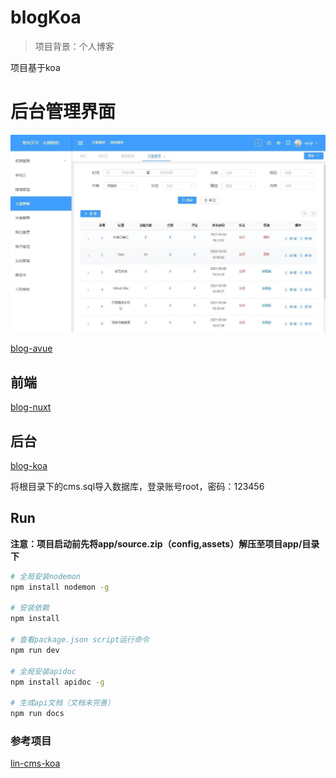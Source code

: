 # blogKoa
>项目背景：个人博客

项目基于koa

# 后台管理界面
![](public/1.jpg)

[blog-avue](https://github.com/renserve/blog-avue)

## 前端
[blog-nuxt](https://github.com/renserve/blog-nuxt)

## 后台
[blog-koa](https://github.com/renserve/blog-koa)

将根目录下的cms.sql导入数据库，登录账号root，密码：123456

## Run
**注意：项目启动前先将app/source.zip（config,assets）解压至项目app/目录下**
``` bash
# 全局安装nodemon
npm install nodemon -g

# 安装依赖
npm install

# 查看package.json script运行命令
npm run dev

# 全局安装apidoc
npm install apidoc -g

# 生成api文档（文档未完善）
npm run docs
```
### 参考项目
[lin-cms-koa](https://github.com/TaleLin/lin-cms-koa)
